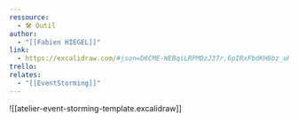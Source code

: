 ```yaml
---
ressource:
  - 🛠️ Outil
author:
  - "[[Fabien HIEGEL]]"
link:
  - https://excalidraw.com/#json=D6CME-WEBqiLRPMDzJ37r,6pIRxFbdKH6bz_uRZMZ8UQ
trello: 
relates:
  - "[[EventStorming]]"
---
```

![[atelier-event-storming-template.excalidraw]]
